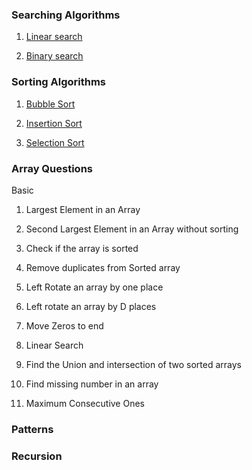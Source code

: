 ### Searching Algorithms

1. [Linear search](https://github.com/gavandivya/DSAinJS/blob/main/SearchingAlgo)

2. [Binary search](https://github.com/gavandivya/DSAinJS/blob/main/SearchingAlgo)

### Sorting Algorithms

1. [Bubble Sort](https://github.com/gavandivya/DSAinJS/tree/main/SortingAlgo)

2. [Insertion Sort](https://github.com/gavandivya/DSAinJS/tree/main/SortingAlgo)

3. [Selection Sort](https://github.com/gavandivya/DSAinJS/tree/main/SortingAlgo)

### Array Questions

Basic 

1.  Largest Element in an Array

2.  Second Largest Element in an Array without sorting

3.  Check if the array is sorted

4.  Remove duplicates from Sorted array

5.  Left Rotate an array by one place

6.  Left rotate an array by D places

7.  Move Zeros to end

8.  Linear Search

9.  Find the Union and intersection of two sorted arrays

10. Find missing number in an array

11. Maximum Consecutive Ones

### Patterns


### Recursion
